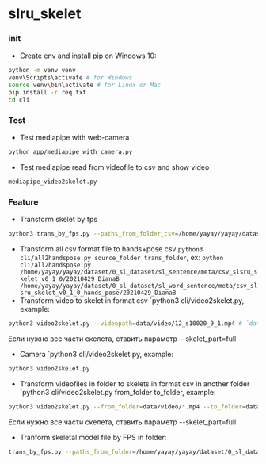 # slru_skelet

### init
- Create env and install pip on Windows 10:
```bash
python -m venv venv
venv\Scripts\activate # for Windows
source venv\bin\activate # for Linux or Mac
pip install -r req.txt
cd cli
```
### Test
- Test mediapipe with web-camera
```bash
python app/mediapipe_with_camera.py
```
- Test mediapipe read from videofile to csv and show video
```bash
mediapipe_video2skelet.py
```
### Feature
- Transform skelet by fps
```bash
python3 trans_by_fps.py --paths_from_folder_csv=/home/yayay/yayay/dataset/0_sl_dataset/sl_word_sentence/meta/w1006_s142_skelet/*.csv --path_to_folder_csv=/home/yayay/yayay/dataset/0_sl_dataset/sl_word_sentence/meta/w1006_s142_skelet_30fps/ --to_fps=30 --feature_names="hands21_pose25_xyz"
```

- Transform all csv format file to hands+pose csv `python3 cli/all2handspose.py source_folder trans_folder`, ex: `python cli/all2handspose.py /home/yayay/yayay/dataset/0_sl_dataset/sl_sentence/meta/csv_slsru_skelet_v0_1_0/20210429_DianaB /home/yayay/yayay/dataset/0_sl_dataset/sl_word_sentence/meta/csv_slsru_skelet_v0_1_0_hands_pose/20210429_DianaB`
- Transform video to skelet in format csv  `python3 cli/video2skelet.py, example: 
```bash
python3 video2skelet.py --videopath=data/video/12_s10020_9_1.mp4 # `data/video/12_s10020_9_1.mp4.csv` should appear default. Default hands+pose
```
Если нужно все части скелета, ставить параметр --skelet_part=full
- Camera `python3 cli/video2skelet.py, example: 
```bash
python3 video2skelet.py
```
- Transform videofiles in folder to skelets in format csv in another folder  `python3 cli/video2skelet.py from_folder to_folder, example:
```bash
python3 video2skelet.py --from_folder=data/video/*.mp4 --to_folder=data/csv # default hands+pose
```  
Если нужно все части скелета, ставить параметр --skelet_part=full
- Tranform skeletal model file by FPS in folder:
```bash
trans_by_fps.py --paths_from_folder=/home/yayay/yayay/dataset/0_sl_dataset/sl_word_sentence/meta/w1006_s142_skelet/*.csv --path_to_folder=/home/yayay/yayay/dataset/0_sl_dataset/sl_word_sentence/meta/w1006_s142_skelet_30fps
```